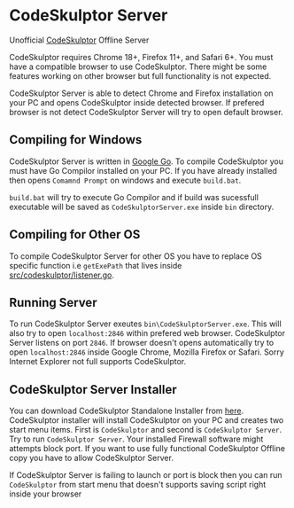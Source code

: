 # CodeSkulptor Server
Unofficial [CodeSkulptor][0] Offline Server

CodeSkulptor requires Chrome 18+, Firefox 11+, and Safari 6+. You must have a compatible browser to use CodeSkulptor. There might be some features working on other browser but full functionality is not expected.

CodeSkulptor Server is able to detect Chrome and Firefox installation on your PC and opens CodeSkulptor inside detected browser. If prefered browser is not detect CodeSkulptor Server will try to open default browser.

## Compiling for Windows
CodeSkulptor Server is written in [Google Go][2]. To compile CodeSkulptor you must have Go Compilor installed on your PC. If you have already installed then opens `Comamnd Prompt` on windows and execute `build.bat`.

`build.bat` will try to execute Go Compilor and if build was sucessfull executable will be saved as `CodeSkulptorServer.exe` inside `bin` directory.

## Compiling for Other OS
To compile CodeSkulptor Server for other OS you have to replace OS specific function i.e `getExePath` that lives inside [src/codeskulptor/listener.go][3].

## Running Server
To run CodeSkulptor Server exeutes `bin\CodeSkulptorServer.exe`. This will also try to open `localhost:2846` within prefered web browser. CodeSkulptor Server listens on port `2846`. If browser doesn't opens automatically try to open `localhost:2846` inside Google Chrome, Mozilla Firefox or Safari. Sorry Internet Explorer not full supports CodeSkulptor.

## CodeSkulptor Server Installer
You can download CodeSkulptor Standalone Installer from [here][1]. CodeSkulptor installer will install CodeSkulptor on your PC and creates two start menu items. First is `CodeSkulptor` and second is `CodeSkulptor Server`. Try to run `CodeSkulptor Server`. Your installed Firewall software might attempts block port. If you want to use fully functional CodeSkulptor Offline copy you have to allow CodeSkulptor Server. 

If CodeSkulptor Server is failing to launch or port is block then you can run `CodeSkulptor` from start menu that doesn't supports saving script right inside your browser

  [0]: http://www.codeskulptor.org/
  [1]: http://uadnan.blob.core.windows.net/public/codeskulptor-server-1.1.exe
  [2]: https://golang.org/
  [3]: https://github.com/uadnan/CodeSkulptor-Server/blob/master/src/codeskulptor/listener.go
